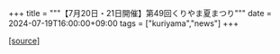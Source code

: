 +++
title = """【7月20日・21日開催】第49回くりやま夏まつり"""
date = 2024-07-19T16:00:00+09:00
tags = ["kuriyama","news"]
+++


[[source]](https://www.town.kuriyama.hokkaido.jp/soshiki/53/27998.html)
